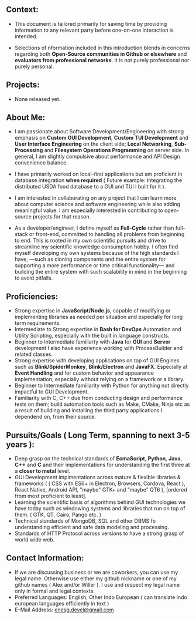 ## Context:
  * This document is tailored primarily for saving time by providing information to any relevant party before one-on-one interaction is intended.
 
  * Selections of nformation included in this introduction blends in concerns regarding both **Open-Source communities in Github or elsewhere** and **evaluators from professional networks**. It is not purely professional nor purely personal.


## Projects:
  * None released yet.


## About Me:

  * I am passionate about Software Development/Engineering with strong emphasis on **Custom GUI Development**, **Custom TUI Development** and **User Interface Engineering** on the client side; **Local Networking**, **Sub-Processing** and **Filesystem Operations Programming** on server side. In general, I am slightly compulsive about performance and API Design convenience balance.
  
  * I have primarily worked on local-first applications but am proficient in database integration **when required** ( Future example: Integrating the distributed USDA food database to a GUI and TUI i built for it ).
  
  * I am interested in collaborating on any project that I can learn more about computer science and software engineering while also adding meaningful value. I am especially interested in contributing to open-source projects for that reason.
  
  * As a developer/engineer, I define myself as **Full-Cycle** rather than full-stack or front-end, committed to handling all problems from beginning to end. This is rooted in my own scientific pursuits and drive to streamline my scientific knowledge consumption hobby. I often find myself developing my own systems because of the high standards I have, —such as cloning components and the entire system for supporting a more performance or time critical functionality— and building the entire system with such scalability in mind in the beginning to avoid pitfalls. 


  
## Proficiencies: 
* Strong expertise in **JavaScript/Node.js**, capable of modifying or implementing libraries as needed per situation and especially for long term requirements.
* Intermediate to Strong expertise in **Bash for DevOps** Automation and Utility Scripting, especially with the built in language constructs.
* Beginner to Intermediate familiarty with **Java** for **GUI** and **Server** development I also have experience working with ProcessBuilder and related classes.
* Strong expertise with developing applications on top of GUI Engines such as **Blink/SpiderMonkey**, **Blink/Electron** and **JavaFX**. Especially at **Event Handling** and for custom behavior and appearance implementation, especially without relying on a framework or a library.
* Beginner to Intermediate familiarity with Python for anything not directly impactful to GUI Development.
* Familiarity with C, C++ due from conducting design and performance tests on them; build automation tools such as Make, CMake, Ninja etc as a result of building and installing the third party applications I dependend on, from their source.


## Pursuits/Goals ( Long Term, spanning to next 3-5 years ): 
* Deep grasp on the technical standards of **EcmaScript**, **Python**, **Java**, **C++** and **C** and their implementations for understanding the first three at a **closer to metal** level.
* GUI Development implmentations across mature & flexible libraries & frameworks ( ( CSS with ES6+ in Electron, Browsers, Cordova, React ), React Native, Android API, "maybe" GTK+ and "maybe" QT6 ), [ordered from most proficient to least].
* Learning the scientific basis of algorithms behind GUI technologies we have today such as windowing systems and libraries that run on top of them. ( GTK, QT, Cairo, Pango etc. )
* Technical standards of MongoDB, SQL and other DBMS fo understanding efficient and safe data modeling and processing.
* Standards of HTTP Protocol across versions to have a strong grasp of world wide web.


  
## Contact Information: 
 * If we are discussing business or we are coworkers, 
  you can use my legal name. Otherwise use either my 
  github nickname or one of my github names ( Alex and/or Willer ). 
  I use and respect my legal name only in formal and legal contexts.
 * Preferred Languages: English, Other Indo European ( can translate indo european languages efficiently in text )
 * E-Mail Address: enesg.devel@gmail.com


<!---
RareByteStream/RareByteStream is a ✨ special ✨ repository because its `README.md` (this file) appears on your GitHub profile.
You can click the Preview link to take a look at your changes.
--->
